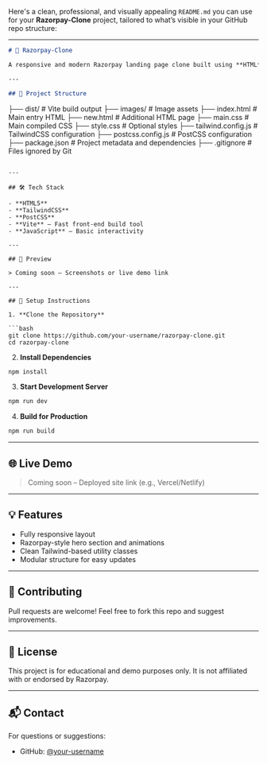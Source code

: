 Here's a clean, professional, and visually appealing `README.md` you can use for your **Razorpay-Clone** project, tailored to what’s visible in your GitHub repo structure:

---

```md
# 🚀 Razorpay-Clone

A responsive and modern Razorpay landing page clone built using **HTML**, **CSS**, **TailwindCSS**, and **Vite**. This project replicates the visual design of Razorpay's official site, focusing on layout, interactivity, and responsiveness.

---

## 📁 Project Structure

```

├── dist/                  # Vite build output
├── images/                # Image assets
├── index.html             # Main entry HTML
├── new\.html               # Additional HTML page
├── main.css               # Main compiled CSS
├── style.css              # Optional styles
├── tailwind.config.js     # TailwindCSS configuration
├── postcss.config.js      # PostCSS configuration
├── package.json           # Project metadata and dependencies
├── .gitignore             # Files ignored by Git

````

---

## 🛠️ Tech Stack

- **HTML5**
- **TailwindCSS**
- **PostCSS**
- **Vite** – Fast front-end build tool
- **JavaScript** – Basic interactivity

---

## 📸 Preview

> Coming soon – Screenshots or live demo link

---

## 🚧 Setup Instructions

1. **Clone the Repository**

```bash
git clone https://github.com/your-username/razorpay-clone.git
cd razorpay-clone
````

2. **Install Dependencies**

```bash
npm install
```

3. **Start Development Server**

```bash
npm run dev
```

4. **Build for Production**

```bash
npm run build
```

---

## 🌐 Live Demo

> Coming soon – Deployed site link (e.g., Vercel/Netlify)

---

## 💡 Features

* Fully responsive layout
* Razorpay-style hero section and animations
* Clean Tailwind-based utility classes
* Modular structure for easy updates

---

## 🙌 Contributing

Pull requests are welcome! Feel free to fork this repo and suggest improvements.

---

## 📄 License

This project is for educational and demo purposes only. It is not affiliated with or endorsed by Razorpay.

---

## 📬 Contact

For questions or suggestions:

* GitHub: [@your-username](https://github.com/your-username)

```


```
